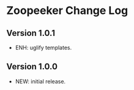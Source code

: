 # Zoopeeker Change Log

## Version 1.0.1

- ENH: uglify templates.

## Version 1.0.0

- NEW: initial release.
